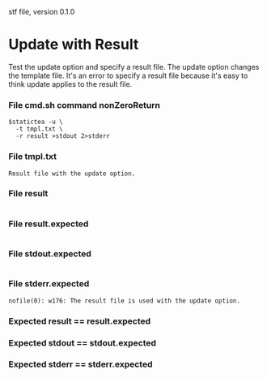 stf file, version 0.1.0

# Update with Result

Test the update option and specify a result file. The update option
changes the template file. It's an error to specify a result file
because it's easy to think update applies to the result file.

### File cmd.sh command nonZeroReturn

~~~
$statictea -u \
  -t tmpl.txt \
  -r result >stdout 2>stderr
~~~

### File tmpl.txt

~~~
Result file with the update option.
~~~

### File result

~~~
~~~

### File result.expected

~~~
~~~

### File stdout.expected

~~~
~~~

### File stderr.expected

~~~
nofile(0): w176: The result file is used with the update option.
~~~

### Expected result == result.expected
### Expected stdout == stdout.expected
### Expected stderr == stderr.expected

